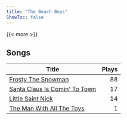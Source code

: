 ```yaml
---
title: "The Beach Boys"
ShowToc: false
---
```


{{< more >}}

## Songs
Title | Plays 
----- | -----: 
[Frosty The Snowman](/songs/frosty-the-snowman) | 88
[Santa Claus Is Comin' To Town](/songs/santa-claus-is-comin-to-town) | 17
[Little Saint Nick](/songs/little-saint-nick) | 14
[The Man With All The Toys](/songs/the-man-with-all-the-toys) | 1

